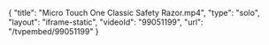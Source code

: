 {
    "title": "Micro Touch One Classic Safety Razor.mp4",
    "type": "solo",
    "layout": "iframe-static",
    "videoId": "99051199",
    "url": "\/tvpembed\/99051199"
}